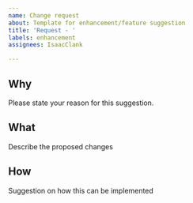 ```yaml
---
name: Change request
about: Template for enhancement/feature suggestion
title: 'Request - '
labels: enhancement
assignees: IsaacClank

---
```


## Why

Please state your reason for this suggestion.

## What

Describe the proposed changes

## How

Suggestion on how this can be implemented
